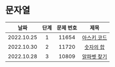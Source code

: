 # 문자열

|날짜|단계|문제 번호|제목|
|:---:|:---:|:---:|:---:|
|2022.10.25|1|11654|[아스키 코드](https://github.com/drew105/Study_algorithms/blob/main/BAEKJOON/%EB%AC%B8%EC%9E%90%EC%97%B4/Code/1.%20%EC%95%84%EC%8A%A4%ED%82%A4%20%EC%BD%94%EB%93%9C.md)|
|2022.10.30|2|11720|[숫자의 합](https://github.com/drew105/Study_algorithms/blob/main/BAEKJOON/%EB%AC%B8%EC%9E%90%EC%97%B4/Code/2.%20%EC%88%AB%EC%9E%90%EC%9D%98%20%ED%95%A9.md)|
|2022.10.28|3|10809|[알파벳 찾기](https://github.com/drew105/Study_algorithms/blob/main/BAEKJOON/%EB%AC%B8%EC%9E%90%EC%97%B4/Code/3.%20%EC%95%8C%ED%8C%8C%EB%B2%B3%20%EC%B0%BE%EA%B8%B0.md)|